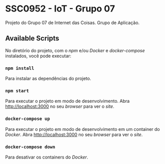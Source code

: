 # SSC0952 - IoT - Grupo 07

Projeto do Grupo 07 de Internet das Coisas. Grupo de Aplicação.

## Available Scripts

No diretório do projeto, com o *npm* e/ou *Docker* e *docker-compose* instalados, você pode executar:

### `npm install`

Para instalar as dependências do projeto.

### `npm start`

Para executar o projeto em modo de desenvolvimento. Abra [http://localhost:3000](http://localhost:3000) no seu *browser* para ver o *site*.

### `docker-compose up`

Para executar o projeto em modo de desenvolvimento em um container do *Docker*. Abra [http://localhost:3000](http://localhost:3000) no seu *browser* para ver o *site*.

### `docker-compose down`

Para desativar os containers do *Docker*.

